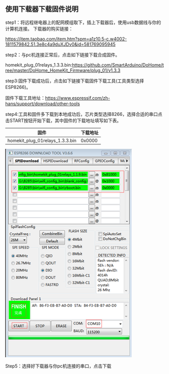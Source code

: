 ## 使用下载器下载固件说明

step1：将远程继电器上的配网模组取下，插上下载器后，使用usb数据线与你的计算机连接。
下载器的购买链接：

https://item.taobao.com/item.htm?spm=a1z10.5-c.w4002-1811579842.51.3e8c4a9duXJDv0&id=581769095945

step2：与pc机连接正常后，点击如下链接下载合成固件。

homekit_plug_01relays_1.3.3.bin:https://github.com/SmartArduino/DoHome/tree/master/DoHome_HomeKit_Firmware/plug_01/v1.3.3

step3:固件下载成功后，点击如下链接下载固件下载工具(工具类型选择ESP8266)。

固件下载工具地址：https://www.espressif.com/zh-hans/support/download/other-tools

step4:工具和固件多下载到本地成功后，芯片类型选择8266，选择合适的串口点击START按钮开始下载，其中固件的下载地址填写如下表。

| 固件              | 下载地址      |
| ----------------- | -------------| 
| homekit_plug_01relays_1.3.3.bin            | 0x0000       | 

  <img src="../README_IMAGE/4.png" width="400" />


Step5：选择好下载器与你pc机连接的串口，点击下载








